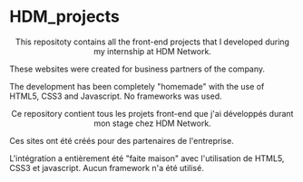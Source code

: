 # HDM_projects

<p align="center">
This repositoty contains all the front-end projects that I developed during my internship at HDM Network.

These websites were created for business partners of the company.

The development has been completely "homemade" with the use of HTML5, CSS3 and Javascript. No frameworks was used.

</p>

<p align="center">
Ce repository contient tous les projets front-end que j'ai développés durant mon stage chez HDM Network.

Ces sites ont été créés pour des partenaires de l'entreprise. 

L'intégration a entièrement été "faite maison" avec l'utilisation de HTML5, CSS3 et javascript. Aucun framework n'a été utilisé.
</p>
